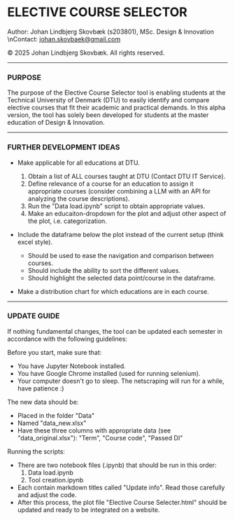 # ELECTIVE COURSE SELECTOR
Author: Johan Lindbjerg Skovbæk (s203801), MSc. Design & Innovation
\nContact: johan.skovbaek@gmail.com

© 2025 Johan Lindbjerg Skovbæk. All rights reserved.

_____________________________
### PURPOSE

The purpose of the Elective Course Selector tool is enabling students at the Technical University of Denmark (DTU) to easily identify and compare elective courses that fit their academic and practical demands.
In this alpha version, the tool has solely been developed for students at the master education of Design & Innovation.

_____________________________
### FURTHER DEVELOPMENT IDEAS

- Make applicable for all educations at DTU.
    1. Obtain a list of ALL courses taught at DTU (Contact DTU IT Service).
    2. Define relevance of a course for an education to assign it appropriate courses (consider combining a LLM with an API for analyzing the course descriptions).
    3. Run the "Data load.ipynb" script to obtain appropriate values.
    4. Make an educaiton-dropdown for the plot and adjust other aspect of the plot, i.e. categorization.

- Include the dataframe below the plot instead of the current setup (think excel style).
    - Should be used to ease the navigation and comparison between courses.
    - Should include the ability to sort the different values.
    - Should highlight the selected data point/course in the dataframe.

- Make a distribution chart for which educations are in each course.

_____________________________
### UPDATE GUIDE
If nothing fundamental changes, the tool can be updated each semester in accordance with the following guidelines:

Before you start, make sure that:
- You have Jupyter Notebook installed.
- You have Google Chrome installed (used for running selenium).
- Your computer doesn't go to sleep. The netscraping will run for a while, have patience :)

The new data should be:
- Placed in the folder "Data"
- Named "data_new.xlsx"
- Have these three columns with appropriate data (see "data_original.xlsx"): "Term", "Course code", "Passed DI"

Running the scripts:
- There are two notebook files (.ipynb) that should be run in this order:
    1. Data load.ipynb
    2. Tool creation.ipynb
- Each contain markdown titles called "Update info". Read those carefully and adjust the code.
- After this process, the plot file "Elective Course Selecter.html" should be updated and ready to be integrated on a website.

